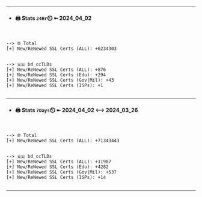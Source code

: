 

---
- #### 🖨️ **Stats** `24Hr`⏲️ ➼ 2024_04_02
```console


--> 🌐 Total
[+] New/ReNewed SSL Certs (ALL): +6234303


--> 🇧🇩 bd_ccTLDs
[+] New/ReNewed SSL Certs (ALL): +876
[+] New/ReNewed SSL Certs (Edu): +294
[+] New/ReNewed SSL Certs (Gov|Mil): +43
[+] New/ReNewed SSL Certs (ISPs): +1


```

---
- #### 🖨️ **Stats** `7Days`⏲️ ➼ 2024_04_02 <--> 2024_03_26
```console


--> 🌐 Total
[+] New/ReNewed SSL Certs (ALL): +71343443


--> 🇧🇩 bd_ccTLDs
[+] New/ReNewed SSL Certs (ALL): +11987
[+] New/ReNewed SSL Certs (Edu): +4282
[+] New/ReNewed SSL Certs (Gov|Mil): +537
[+] New/ReNewed SSL Certs (ISPs): +14


```

---

